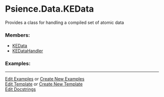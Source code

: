 # <a id="Psience.Data.KEData">Psience.Data.KEData</a>
    
Provides a class for handling a compiled set of atomic data

### Members:

  - [KEData](KEData/KEData.md)
  - [KEDataHandler](KEData/KEDataHandler.md)

### Examples:





___

[Edit Examples](https://github.com/McCoyGroup/Psience/edit/edit/ci/examples/ci/docs/Psience/Data/KEData.md) or 
[Create New Examples](https://github.com/McCoyGroup/Psience/new/edit/?filename=ci/examples/ci/docs/Psience/Data/KEData.md) <br/>
[Edit Template](https://github.com/McCoyGroup/Psience/edit/edit/ci/docs/ci/docs/Psience/Data/KEData.md) or 
[Create New Template](https://github.com/McCoyGroup/Psience/new/edit/?filename=ci/docs/templates/ci/docs/Psience/Data/KEData.md) <br/>
[Edit Docstrings](https://github.com/McCoyGroup/Psience/edit/edit/Psience/Data/KEData/__init__.py?message=Update%20Docs)
